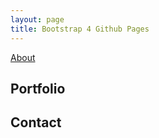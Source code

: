```yaml
---
layout: page
title: Bootstrap 4 Github Pages
---
```

[About](https://www.google.com)

## Portfolio

## Contact
